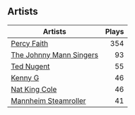 ## Artists
Artists | Plays 
----- | -----: 
[Percy Faith](/artists/percy-faith-120889) | 354
[The Johnny Mann Singers](/artists/the-johnny-mann-singers-30064353) | 93
[Ted Nugent](/artists/ted-nugent-40670) | 55
[Kenny G](/artists/kenny-g-7789) | 46
[Nat King Cole](/artists/nat-king-cole-3428) | 46
[Mannheim Steamroller](/artists/mannheim-steamroller-39605) | 41

